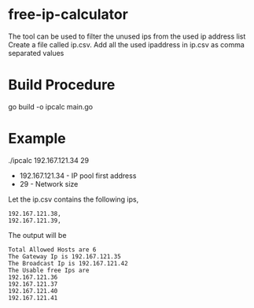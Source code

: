# free-ip-calculator
The tool can be used to filter the unused ips from the used ip address list
Create a file called ip.csv. Add all the used ipaddress in ip.csv as  comma separated values

# Build Procedure
go build -o ipcalc main.go  

# Example
./ipcalc 192.167.121.34 29     
- 192.167.121.34  -  IP pool first address
- 29 -  Network size

Let the ip.csv contains the following ips, 

```
192.167.121.38,
192.167.121.39,
```

The output will be 

```
Total Allowed Hosts are 6 
The Gateway Ip is 192.167.121.35 
The Broadcast Ip is 192.167.121.42 
The Usable free Ips are
192.167.121.36
192.167.121.37
192.167.121.40
192.167.121.41

```
